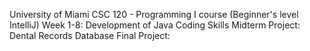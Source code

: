 University of Miami CSC 120 - Programming I course (Beginner's level IntelliJ)
Week 1-8: Development of Java Coding Skills
Midterm Project: Dental Records Database
Final Project: 
